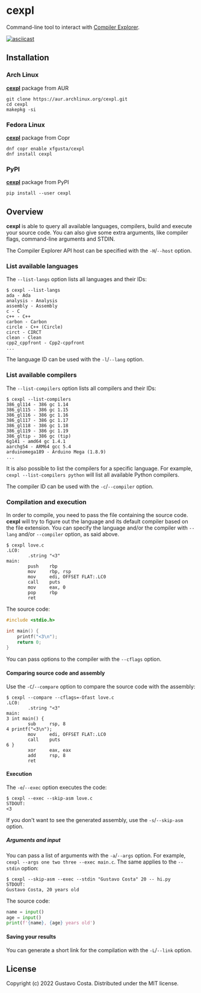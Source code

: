 # cexpl

Command-line tool to interact with [Compiler Explorer](https://godbolt.org/).

[![asciicast](https://asciinema.org/a/525454.svg)](https://asciinema.org/a/525454)

## Installation

### Arch Linux

[**cexpl**](https://aur.archlinux.org/packages/cexpl) package from AUR

```text
git clone https://aur.archlinux.org/cexpl.git
cd cexpl
makepkg -si
```

### Fedora Linux

[**cexpl**](https://copr.fedorainfracloud.org/coprs/xfgusta/cexpl/) package from Copr

```text
dnf copr enable xfgusta/cexpl
dnf install cexpl
```

### PyPI

[**cexpl**](https://pypi.org/project/cexpl/) package from PyPI

```text
pip install --user cexpl
```

## Overview

**cexpl** is able to query all available languages, compilers, build and execute your source code. You can also give some extra arguments, like compiler flags, command-line arguments and STDIN.

The Compiler Explorer API host can be specified with the `-H`/`--host` option.

### List available languages

The `--list-langs` option lists all languages and their IDs:

```text
$ cexpl --list-langs
ada - Ada
analysis - Analysis
assembly - Assembly
c - C
c++ - C++
carbon - Carbon
circle - C++ (Circle)
circt - CIRCT
clean - Clean
cpp2_cppfront - Cpp2-cppfront
...
```

The language ID can be used with the `-l`/`--lang` option.

### List available compilers

The `--list-compilers` option lists all compilers and their IDs:

```text
$ cexpl --list-compilers
386_gl114 - 386 gc 1.14
386_gl115 - 386 gc 1.15
386_gl116 - 386 gc 1.16
386_gl117 - 386 gc 1.17
386_gl118 - 386 gc 1.18
386_gl119 - 386 gc 1.19
386_gltip - 386 gc (tip)
6g141 - amd64 gc 1.4.1
aarchg54 - ARM64 gcc 5.4
arduinomega189 - Arduino Mega (1.8.9)
...
```

It is also possible to list the compilers for a specific language. For example, `cexpl --list-compilers python` will list all available Python compilers.

The compiler ID can be used with the `-c`/`--compiler` option.

### Compilation and execution

In order to compile, you need to pass the file containing the source code. **cexpl** will try to figure out the language and its default compiler based on the file extension. You can specify the language and/or the compiler with `--lang` and/or `--compiler` option, as said above.

```text
$ cexpl love.c
.LC0:
        .string "<3"
main:
        push    rbp
        mov     rbp, rsp
        mov     edi, OFFSET FLAT:.LC0
        call    puts
        mov     eax, 0
        pop     rbp
        ret
```

The source code:

```c
#include <stdio.h>

int main() {
    printf("<3\n");
    return 0;
}
```

You can pass options to the compiler with the `--cflags` option.

#### Comparing source code and assembly

Use the `-C`/`--compare` option to compare the source code with the assembly:

```text
$ cexpl --compare --cflags=-Ofast love.c
.LC0:
        .string "<3"
main:
3 int main() {
        sub     rsp, 8
4 printf("<3\n");
        mov     edi, OFFSET FLAT:.LC0
        call    puts
6 }
        xor     eax, eax
        add     rsp, 8
        ret
```

#### Execution

The `-e`/`--exec` option executes the code:

```text
$ cexpl --exec --skip-asm love.c
STDOUT:
<3
```

If you don't want to see the generated assembly, use the `-s`/`--skip-asm` option.

##### Arguments and input

You can pass a list of arguments with the `-a`/`--args` option. For example, `cexpl --args one two three --exec main.c`. The same applies to the `--stdin` option:

```text
$ cexpl --skip-asm --exec --stdin "Gustavo Costa" 20 -- hi.py
STDOUT:
Gustavo Costa, 20 years old
```

The source code:

```python
name = input()
age = input()
print(f'{name}, {age} years old')
```

#### Saving your results

You can generate a short link for the compilation with the `-L`/`--link` option.

## License

Copyright (c) 2022 Gustavo Costa. Distributed under the MIT license.
